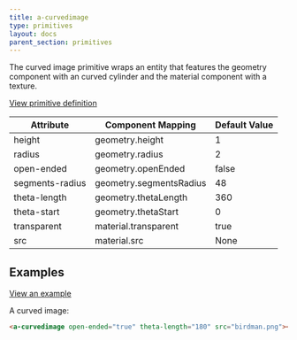```yaml
---
title: a-curvedimage
type: primitives
layout: docs
parent_section: primitives
---
```


The curved image primitive wraps an entity that features the geometry component
with an curved cylinder and the material component with a texture.

[View primitive definition](https://github.com/aframevr/aframe/blob/master/elements/templates/a-curvedimage.html)

| Attribute       | Component Mapping       | Default Value  |
|-----------------|-------------------------|----------------|
| height          | geometry.height         | 1              |
| radius          | geometry.radius         | 2              |
| open-ended      | geometry.openEnded      | false          |
| segments-radius | geometry.segmentsRadius | 48             |
| theta-length    | geometry.thetaLength    | 360            |
| theta-start     | geometry.thetaStart     | 0              |
| transparent     | material.transparent    | true           |
| src             | material.src            | None           |

## Examples

[View an example](https://aframevr.github.io/aframe/examples/showcase-curved-mockups/)

A curved image:

```html
<a-curvedimage open-ended="true" theta-length="180" src="birdman.png"></a-curvedimage>
```
